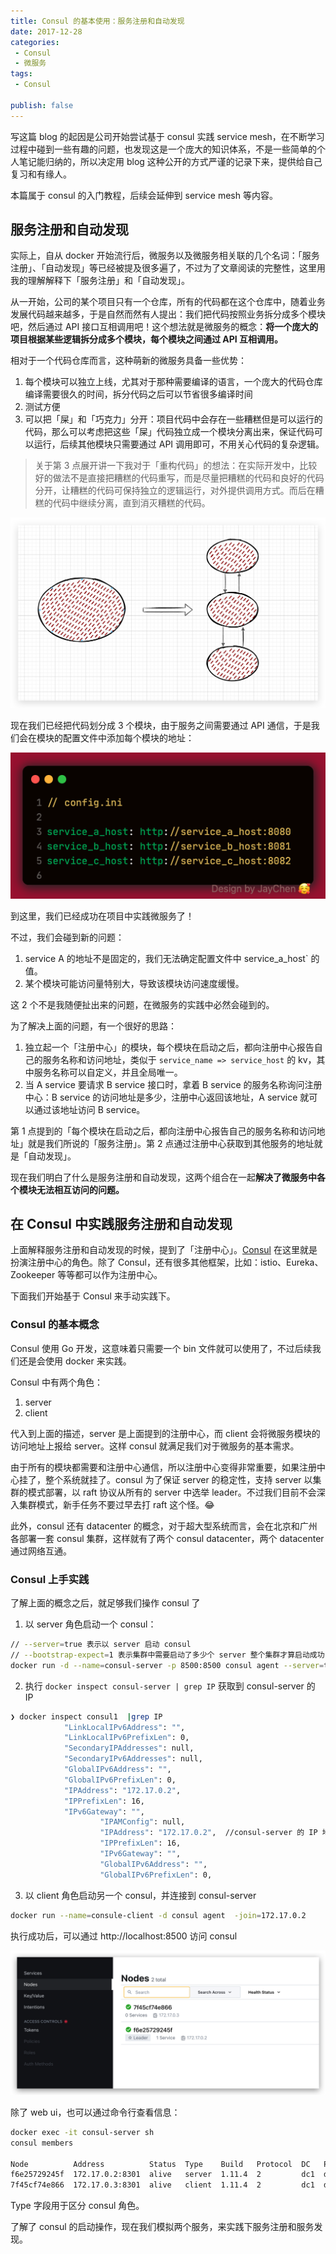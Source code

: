 ```yaml
---
title: Consul 的基本使用：服务注册和自动发现
date: 2017-12-28
categories:
 - Consul
 - 微服务
tags:
 - Consul

publish: false
---
```


写这篇 blog 的起因是公司开始尝试基于 consul 实践 service mesh，在不断学习过程中碰到一些有趣的问题，也发现这是一个庞大的知识体系，不是一些简单的个人笔记能归纳的，所以决定用 blog 这种公开的方式严谨的记录下来，提供给自己复习和有缘人。

本篇属于 consul 的入门教程，后续会延伸到 service mesh 等内容。


## 服务注册和自动发现

实际上，自从 docker 开始流行后，微服务以及微服务相关联的几个名词：「服务注册」、「自动发现」等已经被提及很多遍了，不过为了文章阅读的完整性，这里用我的理解解释下「服务注册」和「自动发现」。


从一开始，公司的某个项目只有一个仓库，所有的代码都在这个仓库中，随着业务发展代码越来越多，于是自然而然有人提出：我们把代码按照业务拆分成多个模块吧，然后通过 API 接口互相调用吧！这个想法就是微服务的概念：**将一个庞大的项目根据某些逻辑拆分成多个模块，每个模块之间通过 API 互相调用。**

相对于一个代码仓库而言，这种萌新的微服务具备一些优势：
1. 每个模块可以独立上线，尤其对于那种需要编译的语言，一个庞大的代码仓库编译需要很久的时间，拆分代码之后可以节省很多编译时间
2. 测试方便
3. 可以把「屎」和「巧克力」分开：项目代码中会存在一些糟糕但是可以运行的代码，那么可以考虑把这些「屎」代码独立成一个模块分离出来，保证代码可以运行，后续其他模块只需要通过 API 调用即可，不用关心代码的复杂逻辑。

> 关于第 3 点展开讲一下我对于「重构代码」的想法：在实际开发中，比较好的做法不是直接把糟糕的代码重写，而是尽量把糟糕的代码和良好的代码分开，让糟糕的代码可保持独立的逻辑运行，对外提供调用方式。而后在糟糕的代码中继续分离，直到消灭糟糕的代码。

![](https://raw.githubusercontent.com/chenjiayao/sidergo-posts/master/docs/images/20220429111015.png)

现在我们已经把代码划分成 3 个模块，由于服务之间需要通过 API 通信，于是我们会在模块的配置文件中添加每个模块的地址：

![](https://raw.githubusercontent.com/chenjiayao/sidergo-posts/master/docs/images/202204291119614.png)

到这里，我们已经成功在项目中实践微服务了！

不过，我们会碰到新的问题：

1. service A 的地址不是固定的，我们无法确定配置文件中 service_a_host` 的值。
2. 某个模块可能访问量特别大，导致该模块访问速度缓慢。

这 2 个不是我随便扯出来的问题，在微服务的实践中必然会碰到的。

为了解决上面的问题，有一个很好的思路：

1. 独立起一个「注册中心」的模块，每个模块在启动之后，都向注册中心报告自己的服务名称和访问地址，类似于 `service_name => service_host` 的 kv，其中服务名称可以自定义，并且全局唯一。
2. 当 A service 要请求 B service 接口时，拿着 B service 的服务名称询问注册中心：B service 的访问地址是多少，注册中心返回该地址，A service 就可以通过该地址访问 B service。


第 1 点提到的「每个模块在启动之后，都向注册中心报告自己的服务名称和访问地址」就是我们所说的「服务注册」。第 2 点通过注册中心获取到其他服务的地址就是「自动发现」。

现在我们明白了什么是服务注册和自动发现，这两个组合在一起**解决了微服务中各个模块无法相互访问的问题。**


## 在 Consul 中实践服务注册和自动发现

上面解释服务注册和自动发现的时候，提到了「注册中心」。[Consul](https://consul.io/) 在这里就是扮演注册中心的角色。除了 Consul，还有很多其他框架，比如：istio、Eureka、Zookeeper 等等都可以作为注册中心。

下面我们开始基于 Consul 来手动实践下。


### Consul 的基本概念

Consul 使用 Go 开发，这意味着只需要一个 bin 文件就可以使用了，不过后续我们还是会使用 docker 来实践。

Consul 中有两个角色：
1. server
2. client

代入到上面的描述，server 是上面提到的注册中心，而 client 会将微服务模块的访问地址上报给 server。这样 consul 就满足我们对于微服务的基本需求。

由于所有的模块都需要和注册中心通信，所以注册中心变得非常重要，如果注册中心挂了，整个系统就挂了。consul 为了保证 server 的稳定性，支持 server 以集群的模式部署，以 raft 协议从所有的 server 中选举 leader。不过我们目前不会深入集群模式，新手任务不要过早去打 raft 这个怪。😂

此外，consul 还有 datacenter 的概念，对于超大型系统而言，会在北京和广州各部署一套 consul 集群，这样就有了两个 consul datacenter，两个 datacenter 通过网络互通。


### Consul 上手实践

了解上面的概念之后，就足够我们操作 consul 了

1. 以 server 角色启动一个 consul：
```bash
// --server=true 表示以 server 启动 consul
// --bootstrap-expect=1 表示集群中需要启动了多少个 server 整个集群才算启动成功，这里我们设置为 1 即可。
docker run -d --name=consul-server -p 8500:8500 consul agent --server=true --bootstrap-expect=1  --client=0.0.0.0 -ui
```


2. 执行 `docker inspect consul-server | grep IP` 获取到 consul-server 的 IP
```bash
❯ docker inspect consul1  |grep IP
            "LinkLocalIPv6Address": "",
            "LinkLocalIPv6PrefixLen": 0,
            "SecondaryIPAddresses": null,
            "SecondaryIPv6Addresses": null,
            "GlobalIPv6Address": "",
            "GlobalIPv6PrefixLen": 0,
            "IPAddress": "172.17.0.2",
            "IPPrefixLen": 16,
            "IPv6Gateway": "",
                    "IPAMConfig": null,
                    "IPAddress": "172.17.0.2",  //consul-server 的 IP 地址
                    "IPPrefixLen": 16,
                    "IPv6Gateway": "",
                    "GlobalIPv6Address": "",
                    "GlobalIPv6PrefixLen": 0,
```
3. 以 client 角色启动另一个 consul，并连接到 consul-server

```bash
docker run --name=consule-client -d consul agent  -join=172.17.0.2
```

执行成功后，可以通过 http://localhost:8500 访问 consul

![](https://raw.githubusercontent.com/chenjiayao/sidergo-posts/master/docs/images/202204291625193.png)

除了 web ui，也可以通过命令行查看信息：

```bash
docker exec -it consul-server sh
consul members

Node          Address          Status  Type    Build   Protocol  DC   Partition  Segment
f6e25729245f  172.17.0.2:8301  alive   server  1.11.4  2         dc1  default    <all>
7f45cf74e866  172.17.0.3:8301  alive   client  1.11.4  2         dc1  default    <default>
```
Type 字段用于区分 consul 角色。

了解了 consul 的启动操作，现在我们模拟两个服务，来实践下服务注册和服务发现。